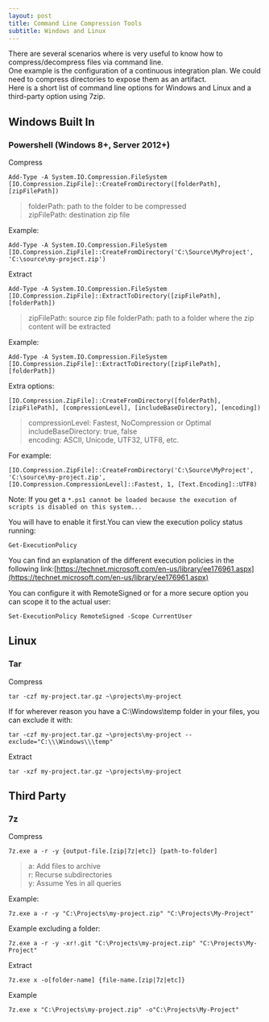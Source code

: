 ```yaml
---
layout: post
title: Command Line Compression Tools
subtitle: Windows and Linux
---
```


There are several scenarios where is very useful to know how to compress/decompress files via command line.  
One example is the configuration of a continuous integration plan. We could need to compress directories to expose them as an artifact.  
Here is a short list of command line options for Windows and Linux and a third-party option using 7zip.    

## Windows Built In

### Powershell (Windows 8+, Server 2012+)

Compress

    Add-Type -A System.IO.Compression.FileSystem
    [IO.Compression.ZipFile]::CreateFromDirectory([folderPath], [zipFilePath])

> folderPath: path to the folder to be compressed   
> zipFilePath: destination zip file 

Example:

    Add-Type -A System.IO.Compression.FileSystem
    [IO.Compression.ZipFile]::CreateFromDirectory('C:\Source\MyProject', 'C:\source\my-project.zip')

Extract

    Add-Type -A System.IO.Compression.FileSystem
    [IO.Compression.ZipFile]::ExtractToDirectory([zipFilePath], [folderPath])

> zipFilePath: source zip file 
> folderPath: path to a folder where the zip content will be extracted   

Example:

    Add-Type -A System.IO.Compression.FileSystem
    [IO.Compression.ZipFile]::ExtractToDirectory([zipFilePath], [folderPath])

Extra options:

    [IO.Compression.ZipFile]::CreateFromDirectory([folderPath], [zipFilePath], [compressionLevel], [includeBaseDirectory], [encoding])

> compressionLevel: Fastest, NoCompression or Optimal  
> includeBaseDirectory: true, false  
> encoding: ASCII, Unicode, UTF32, UTF8, etc.  

For example:

    [IO.Compression.ZipFile]::CreateFromDirectory('C:\Source\MyProject', 'C:\source\my-project.zip', [IO.Compression.CompressionLevel]::Fastest, 1, [Text.Encoding]::UTF8)

Note: If you get a `*.ps1 cannot be loaded because the execution of scripts is disabled on this system...`

You will have to enable it first.You can view the execution policy status running:

    Get-ExecutionPolicy
    
You can find an explanation of the different execution policies in the following link:[https://technet.microsoft.com/en-us/library/ee176961.aspx](https://technet.microsoft.com/en-us/library/ee176961.aspx)

You can configure it with RemoteSigned or for a more secure option you can scope it to the actual user:

    Set-ExecutionPolicy RemoteSigned -Scope CurrentUser

## Linux

### Tar

Compress

    tar -czf my-project.tar.gz ~\projects\my-project

If for wherever reason you have a C:\Windows\temp folder in your files, you can exclude it with: 

    tar -czf my-project.tar.gz ~\projects\my-project --exclude="C:\\\Windows\\\temp"

Extract 

    tar -xzf my-project.tar.gz ~\projects\my-project

## Third Party

### 7z

Compress

    7z.exe a -r -y {output-file.[zip|7z|etc]} [path-to-folder]

> a: Add files to archive  
> r: Recurse subdirectories  
> y: Assume Yes in all queries 

Example:

    7z.exe a -r -y "C:\Projects\my-project.zip" "C:\Projects\My-Project"

Example excluding a folder:

    7z.exe a -r -y -xr!.git "C:\Projects\my-project.zip" "C:\Projects\My-Project"

Extract

    7z.exe x -o[folder-name] {file-name.[zip|7z|etc]}

Example 

    7z.exe x "C:\Projects\my-project.zip" -o"C:\Projects\My-Project"